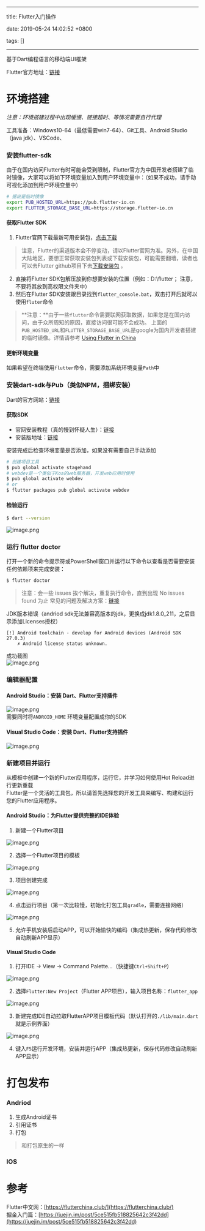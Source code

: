 
---

title: Flutter入门操作

date: 2019-05-24 14:02:52 +0800

tags: []

---
基于Dart编程语言的移动端UI框架

Flutter官方地址：[链接](https://flutterchina.club/)

<a name="p2vpH"></a>
# 环境搭建

_注意：环境搭建过程中出现缓慢、链接超时、等情况需要自行代理_

工具准备：Windows10-64（最低需要win7-64）、Git工具、Android Studio（java jdk）、VSCode、

<a name="bUXhd"></a>
### 安装flutter-sdk
由于在国内访问Flutter有时可能会受到限制，Flutter官方为中国开发者搭建了临时镜像，大家可以将如下环境变量加入到用户环境变量中：（如果不成功，请手动可视化添加到用户环境变量中）
```bash
# 据说是临时镜像
export PUB_HOSTED_URL=https://pub.flutter-io.cn
export FLUTTER_STORAGE_BASE_URL=https://storage.flutter-io.cn
```

<a name="Lac3H"></a>
#### 获取Flutter SDK

1. Flutter官网下载最新可用安装包，[点击下载](https://flutter.io/sdk-archive/#windows)
> 注意，Flutter的渠道版本会不停变动，请以Flutter官网为准。另外，在中国大陆地区，要想正常获取安装包列表或下载安装包，可能需要翻墙，读者也可以去Flutter github项目下去[下载安装包](https://github.com/flutter/flutter/releases) 。

2. 直接将Flutter SDK包解压放到你想要安装的位置（例如：D:\flutter； 注意，不要将其放到高权限文件夹中）
2. 然后在Flutter SDK安装跟目录找到`flutter_console.bat`，双击打开后就可以使用`fluter`命令
> **注意：**由于一些`flutter`命令需要联网获取数据，如果您是在国内访问，由于众所周知的原因，直接访问很可能不会成功。 上面的`PUB_HOSTED_URL`和`FLUTTER_STORAGE_BASE_URL`是google为国内开发者搭建的临时镜像。详情请参考 [Using Flutter in China](https://github.com/flutter/flutter/wiki/Using-Flutter-in-China)


<a name="uaYmf"></a>
#### 更新环境变量
如果希望在终端使用`flutter`命令，需要添加系统环境变量`Path`中

<a name="5IJyE"></a>
### 安装dart-sdk与Pub（类似NPM，捆绑安装）
Dart的官方网站：[链接](http://dart.goodev.org/)
<a name="uXnh6"></a>
#### 获取SDK

- 官网安装教程（真的慢到怀疑人生）：[链接](http://dart.goodev.org/install/windows)
- 安装版地址：[链接](http://www.gekorm.com/dart-windows/)

安装完成后检查环境变量是否添加，如果没有需要自己手动添加

```bash
# 创建项目工具
$ pub global activate stagehand
# webdev是一个类似于Koa的web服务器，开发web应用时使用
$ pub global activate webdev
# or
$ flutter packages pub global activate webdev
```

<a name="WjeBN"></a>
#### 检验运行
```bash
$ dart --version
```
![image.png](https://cdn.nlark.com/yuque/0/2019/png/169149/1558688068993-2d2c97ac-ed9a-4c0c-9274-fbb5ca5e06e0.png#align=left&display=inline&height=33&name=image.png&originHeight=33&originWidth=585&size=3174&status=done&width=585)

<a name="HsQ6X"></a>
### 运行 flutter doctor
打开一个新的命令提示符或PowerShell窗口并运行以下命令以查看是否需要安装任何依赖项来完成安装：
```bash
$ flutter doctor
```
> 注意：会一些 issues 挨个解决，重复执行命令，直到出现 No issues found 为止
> 常见的问题及解决方案：[链接](https://blog.csdn.net/liy010/article/details/82078484)


JDK版本错误（andriod sdk无法兼容高版本的jdk，更换成jdk1.8.0_211，之后显示添加Licenses授权）
```basic
[!] Android toolchain - develop for Android devices (Android SDK 27.0.3)
    ✗ Android license status unknown.
```

成功截图<br />![image.png](https://cdn.nlark.com/yuque/0/2019/png/169149/1558680998839-dca58a18-5dbf-41be-b94b-cb00021fe55e.png#align=left&display=inline&height=143&name=image.png&originHeight=144&originWidth=752&size=11644&status=done&width=746)

<a name="g3UQO"></a>
### 编辑器配置
<a name="vjVP0"></a>
#### Android Studio：安装 Dart、Flutter支持插件
![image.png](https://cdn.nlark.com/yuque/0/2019/png/169149/1558689087567-24e4aa21-d6e9-4993-9372-a164b172dbb2.png#align=left&display=inline&height=150&name=image.png&originHeight=150&originWidth=736&size=13366&status=done&width=736)<br />需要同时将`ANDROID_HOME` 环境变量配置成你的SDK
<a name="p6gAI"></a>
#### Visual Studio Code：安装 Dart、Flutter支持插件
![image.png](https://cdn.nlark.com/yuque/0/2019/png/169149/1558689227815-c3b6c6f2-18f3-4340-80c5-e72a0bb47c83.png#align=left&display=inline&height=395&name=image.png&originHeight=395&originWidth=612&size=48685&status=done&width=612)

<a name="UGgIi"></a>
### 新建项目并运行
从模板中创建一个新的Flutter应用程序，运行它，并学习如何使用Hot Reload进行更新重载<br />Flutter是一个灵活的工具包，所以请首先选择您的开发工具来编写、构建和运行您的Flutter应用程序。
<a name="WpK2q"></a>
#### Android Studio：为Flutter提供完整的IDE体验

1. 新建一个Flutter项目

![image.png](https://cdn.nlark.com/yuque/0/2019/png/169149/1558712365965-f3733070-b6cf-45f3-a1ce-f2414368df93.png#align=left&display=inline&height=588&name=image.png&originHeight=588&originWidth=559&size=72528&status=done&width=559)

2. 选择一个Flutter项目的模板

![image.png](https://cdn.nlark.com/yuque/0/2019/png/169149/1558750445452-fa2d0ff4-754a-4297-9f67-84fe7906bc52.png#align=left&display=inline&height=739&name=image.png&originHeight=739&originWidth=916&size=45149&status=done&width=916)

3. 项目创建完成

![image.png](https://cdn.nlark.com/yuque/0/2019/png/169149/1558750527869-1c17d17e-f142-4f19-ad7a-0a99d6c82b64.png#align=left&display=inline&height=1048&name=image.png&originHeight=1048&originWidth=1920&size=175479&status=done&width=1920)

4. 点击运行项目（第一次比较慢，初始化打包工具`gradle`，需要连接网络）

![image.png](https://cdn.nlark.com/yuque/0/2019/png/169149/1558750580785-e2f41dd1-4704-46b9-81bd-2a20ffcda924.png#align=left&display=inline&height=48&name=image.png&originHeight=48&originWidth=597&size=6202&status=done&width=597)

5. 允许手机安装后启动APP，可以开始愉快的编码（集成热更新，保存代码修改自动刷新APP显示）

<a name="tq3vu"></a>
#### Visual Studio Code

1. 打开IDE → View → Command Palette...（快捷键`Ctrl+Shift+P`）

![image.png](https://cdn.nlark.com/yuque/0/2019/png/169149/1558710579465-15e63ba1-02d1-482e-8afe-957f503e947f.png#align=left&display=inline&height=203&name=image.png&originHeight=203&originWidth=640&size=13974&status=done&width=640)

2. 选择`Flutter:New Project`（Flutter APP项目），输入项目名称：`flutter_app`

![image.png](https://cdn.nlark.com/yuque/0/2019/png/169149/1558710706475-8574fdf7-1a4f-479c-a61f-a2cd4c05371b.png#align=left&display=inline&height=120&name=image.png&originHeight=120&originWidth=666&size=7857&status=done&width=666)

3. 新建完成IDE自动拉取FlutterAPP项目模板代码（默认打开的`./lib/main.dart`就是示例界面）

![image.png](https://cdn.nlark.com/yuque/0/2019/png/169149/1558711003954-ee5d14c6-8810-4827-ba2e-ef5c5f6fffc7.png#align=left&display=inline&height=1048&name=image.png&originHeight=1048&originWidth=1920&size=224263&status=done&width=1920)

4. 键入`F5`运行开发环境，安装并运行APP（集成热更新，保存代码修改自动刷新APP显示）

<a name="KM00A"></a>
# 打包发布
<a name="cb09H"></a>
### Andriod

1. 生成Android证书
1. 引用证书
1. 打包
> 和打包原生的一样


<a name="WjnUV"></a>
### IOS

<a name="ZDUGF"></a>
# 参考
Flutter中文网：[https://flutterchina.club/](https://flutterchina.club/)<br />掘金入门篇：[https://juejin.im/post/5ce515fb518825642c3f42dd](https://juejin.im/post/5ce515fb518825642c3f42dd)


